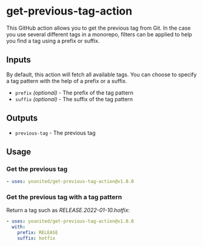 # get-previous-tag-action

This GitHub action allows you to get the previous tag from Git. In the case you use several different tags in a monorepo, filters can be applied to help you find a tag using a prefix or suffix.

## Inputs

By default, this action will fetch all available tags. You can choose to specify a tag pattern with the help of a prefix or a suffix.

- `prefix` *(optional)* - The prefix of the tag pattern
- `suffix` *(optional)* - The suffix of the tag pattern

## Outputs

- `previous-tag` - The previous tag

## Usage

### Get the previous tag

```yaml
- uses: younited/get-previous-tag-action@v1.0.0
```

### Get the previous tag with a tag pattern

Return a tag such as *RELEASE.2022-01-10.hotfix*:
```yaml
- uses: younited/get-previous-tag-action@v1.0.0
  with:
    prefix: RELEASE
    suffix: hotfix
```
